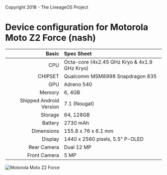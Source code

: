 Copyright 2018 - The LineageOS Project

Device configuration for Motorola Moto Z2 Force (nash)
=====================================

Basic   | Spec Sheet
-------:|:-------------------------
CPU     | Octa-core (4x2.45 GHz Kryo & 4x1.9 GHz Kryo)
CHIPSET | Qualcomm MSM8998 Snapdragon 835
GPU     | Adreno 540
Memory  | 6, 4GB
Shipped Android Version | 7.1 (Nougat)
Storage | 64, 128GB
Battery | 2730 mAh
Dimensions | 155.8 x 76 x 6.1 mm
Display | 1440 x 2560 pixels, 5.5" P-OLED
Rear Camera  | Dual 12 MP
Front Camera | 5 MP

![Motorola Moto Z2 Force](https://cdn2.gsmarena.com/vv/pics/motorola/motorola-moto-z2-force-2.jpg "Motorola Moto Z2 Force")
